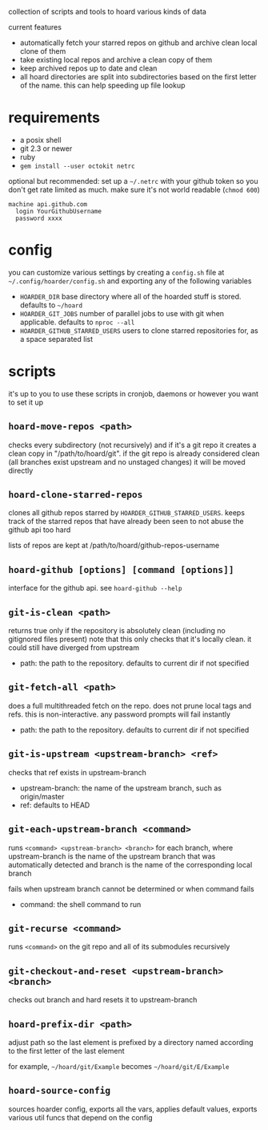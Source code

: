 collection of scripts and tools to hoard various kinds of data

current features

* automatically fetch your starred repos on github and archive clean local clone of them
* take existing local repos and archive a clean copy of them
* keep archived repos up to date and clean
* all hoard directories are split into subdirectories based on the first letter of the name.
  this can help speeding up file lookup

# requirements

* a posix shell
* git 2.3 or newer
* ruby
* `gem install --user octokit netrc`

optional but recommended: set up a `~/.netrc` with your github token so you don't get rate limited
as much. make sure it's not world readable (`chmod 600`)

```
machine api.github.com
  login YourGithubUsername
  password xxxx
```

# config

you can customize various settings by creating a `config.sh` file at `~/.config/hoarder/config.sh`
and exporting any of the following variables

* `HOARDER_DIR` base directory where all of the hoarded stuff is stored. defaults to `~/hoard`
* `HOARDER_GIT_JOBS` number of parallel jobs to use with git when applicable.
  defaults to `nproc --all`
* `HOARDER_GITHUB_STARRED_USERS` users to clone starred repositories for, as a space separated list

# scripts

it's up to you to use these scripts in cronjob, daemons or however you want to set it up

## `hoard-move-repos <path>`
checks every subdirectory (not recursively) and if it's a git repo it creates a clean copy in
"/path/to/hoard/git". if the git repo is already considered clean (all branches exist upstream and
no unstaged changes) it will be moved directly

## `hoard-clone-starred-repos`
clones all github repos starred by `HOARDER_GITHUB_STARRED_USERS`. keeps track of the starred repos
that have already been seen to not abuse the github api too hard

lists of repos are kept at /path/to/hoard/github-repos-username

## `hoard-github [options] [command [options]]`
interface for the github api. see `hoard-github --help`

## `git-is-clean <path>`
returns true only if the repository is absolutely clean (including no gitignored files present)
note that this only checks that it's locally clean. it could still have diverged from upstream

* path: the path to the repository. defaults to current dir if not specified

## `git-fetch-all <path>`
does a full multithreaded fetch on the repo. does not prune local tags and refs.
this is non-interactive. any password prompts will fail instantly

* path: the path to the repository. defaults to current dir if not specified

## `git-is-upstream <upstream-branch> <ref>`
checks that ref exists in upstream-branch

* upstream-branch: the name of the upstream branch, such as origin/master
* ref: defaults to HEAD

## `git-each-upstream-branch <command>`
runs `<command> <upstream-branch> <branch>` for each branch, where upstream-branch is the name of
the upstream branch that was automatically detected and branch is the name of the corresponding
local branch

fails when upstream branch cannot be determined or when command fails

* command: the shell command to run

## `git-recurse <command>`
runs `<command>` on the git repo and all of its submodules recursively

## `git-checkout-and-reset <upstream-branch> <branch>`
checks out branch and hard resets it to upstream-branch

## `hoard-prefix-dir <path>`
adjust path so the last element is prefixed by a directory named according to the first
letter of the last element

for example, `~/hoard/git/Example` becomes `~/hoard/git/E/Example`

## `hoard-source-config`
sources hoarder config, exports all the vars, applies default values, exports various util funcs
that depend on the config
